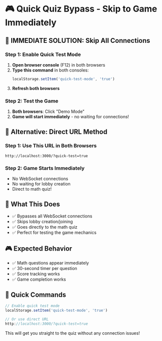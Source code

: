 # 🎮 Quick Quiz Bypass - Skip to Game Immediately

## 🚀 **IMMEDIATE SOLUTION: Skip All Connections**

### **Step 1: Enable Quick Test Mode**
1. **Open browser console** (F12) in both browsers
2. **Type this command** in both consoles:
   ```javascript
   localStorage.setItem('quick-test-mode', 'true')
   ```
3. **Refresh both browsers**

### **Step 2: Test the Game**
1. **Both browsers**: Click "Demo Mode"
2. **Game will start immediately** - no waiting for connections!

## 🔧 **Alternative: Direct URL Method**

### **Step 1: Use This URL in Both Browsers**
```
http://localhost:3000/?quick-test=true
```

### **Step 2: Game Starts Immediately**
- No WebSocket connections
- No waiting for lobby creation
- Direct to math quiz!

## 🎯 **What This Does**
- ✅ Bypasses all WebSocket connections
- ✅ Skips lobby creation/joining
- ✅ Goes directly to the math quiz
- ✅ Perfect for testing the game mechanics

## 🎮 **Expected Behavior**
- ✅ Math questions appear immediately
- ✅ 30-second timer per question
- ✅ Score tracking works
- ✅ Game completion works

## 🚀 **Quick Commands**
```javascript
// Enable quick test mode
localStorage.setItem('quick-test-mode', 'true')

// Or use direct URL
http://localhost:3000/?quick-test=true
```

This will get you straight to the quiz without any connection issues!
